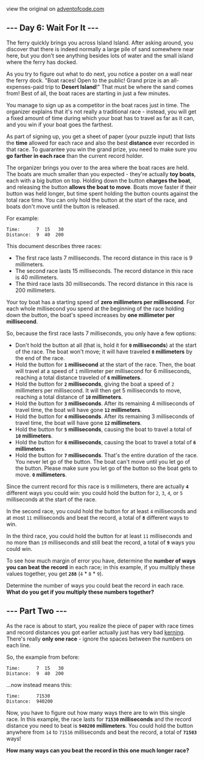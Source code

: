 view the original on <a href=https://adventofcode.com/2023/day/6>adventofcode.com</a>
<h2>--- Day 6: Wait For It ---</h2><p>The ferry quickly brings you across Island Island. After asking around, you discover that there is indeed normally a large pile of sand somewhere near here, but you don't see anything besides lots of water and the small island where the ferry has docked.</p>
<p>As you try to figure out what to do next, you notice a poster on a wall near the ferry dock. "Boat races! Open to the public! Grand prize is an all-expenses-paid trip to <b>Desert Island</b>!" That must be where the sand comes from! Best of all, the boat races are starting in just a few minutes.</p>
<p>You manage to sign up as a competitor in the boat races just in time. The organizer explains that it's not really a traditional race - instead, you will get a fixed amount of time during which your boat has to travel as far as it can, and you win if your boat goes the farthest.</p>
<p>As part of signing up, you get a sheet of paper (your puzzle input) that lists the <b>time</b> allowed for each race and also the best <b>distance</b> ever recorded in that race. To guarantee you win the grand prize, you need to make sure you <b>go farther in each race</b> than the current record holder.</p>
<p>The organizer brings you over to the area where the boat races are held. The boats are much smaller than you expected - they're actually <b>toy boats</b>, each with a big button on top. Holding down the button <b>charges the boat</b>, and releasing the button <b>allows the boat to move</b>. Boats move faster if their button was held longer, but time spent holding the button counts against the total race time. You can only hold the button at the start of the race, and boats don't move until the button is released.</p>
<p>For example:</p>
<pre><code>Time:      7  15   30
Distance:  9  40  200
</code></pre>
<p>This document describes three races:</p>
<ul>
<li>The first race lasts 7 milliseconds. The record distance in this race is 9 millimeters.</li>
<li>The second race lasts 15 milliseconds. The record distance in this race is 40 millimeters.</li>
<li>The third race lasts 30 milliseconds. The record distance in this race is 200 millimeters.</li>
</ul>
<p>Your toy boat has a starting speed of <b>zero millimeters per millisecond</b>. For each whole millisecond you spend at the beginning of the race holding down the button, the boat's speed increases by <b>one millimeter per millisecond</b>.</p>
<p>So, because the first race lasts 7 milliseconds, you only have a few options:</p>
<ul>
<li>Don't hold the button at all (that is, hold it for <b><code>0</code> milliseconds</b>) at the start of the race. The boat won't move; it will have traveled <b><code>0</code> millimeters</b> by the end of the race.</li>
<li>Hold the button for <b><code>1</code> millisecond</b> at the start of the race. Then, the boat will travel at a speed of <code>1</code> millimeter per millisecond for 6 milliseconds, reaching a total distance traveled of <b><code>6</code> millimeters</b>.</li>
<li>Hold the button for <b><code>2</code> milliseconds</b>, giving the boat a speed of <code>2</code> millimeters per millisecond. It will then get 5 milliseconds to move, reaching a total distance of <b><code>10</code> millimeters</b>.</li>
<li>Hold the button for <b><code>3</code> milliseconds</b>. After its remaining 4 milliseconds of travel time, the boat will have gone <b><code>12</code> millimeters</b>.</li>
<li>Hold the button for <b><code>4</code> milliseconds</b>. After its remaining 3 milliseconds of travel time, the boat will have gone <b><code>12</code> millimeters</b>.</li>
<li>Hold the button for <b><code>5</code> milliseconds</b>, causing the boat to travel a total of <b><code>10</code> millimeters</b>.</li>
<li>Hold the button for <b><code>6</code> milliseconds</b>, causing the boat to travel a total of <b><code>6</code> millimeters</b>.</li>
<li>Hold the button for <b><code>7</code> milliseconds</b>. That's the entire duration of the race. You never let go of the button. The boat can't move until you let go of the button. Please make sure you let go of the button so the boat gets to move. <b><code>0</code> millimeters</b>.</li>
</ul>
<p>Since the current record for this race is <code>9</code> millimeters, there are actually <code><b>4</b></code> different ways you could win: you could hold the button for <code>2</code>, <code>3</code>, <code>4</code>, or <code>5</code> milliseconds at the start of the race.</p>
<p>In the second race, you could hold the button for at least <code>4</code> milliseconds and at most <code>11</code> milliseconds and beat the record, a total of <code><b>8</b></code> different ways to win.</p>
<p>In the third race, you could hold the button for at least <code>11</code> milliseconds and no more than <code>19</code> milliseconds and still beat the record, a total of <code><b>9</b></code> ways you could win.</p>
<p>To see how much margin of error you have, determine the <b>number of ways you can beat the record</b> in each race; in this example, if you multiply these values together, you get <code><b>288</b></code> (<code>4</code> * <code>8</code> * <code>9</code>).</p>
<p>Determine the number of ways you could beat the record in each race. <b>What do you get if you multiply these numbers together?</b></p>

<h2 id="part2">--- Part Two ---</h2><p>As the race is about to start, you realize the piece of paper with race times and record distances you got earlier actually just has <span title="Keming!">very bad</span> <a target="_blank" href="https://en.wikipedia.org/wiki/Kerning">kerning</a>. There's really <b>only one race</b> - ignore the spaces between the numbers on each line.</p>
<p>So, the example from before:</p>
<pre><code>Time:      7  15   30
Distance:  9  40  200
</code></pre>
<p>...now instead means this:</p>
<pre><code>Time:      71530
Distance:  940200
</code></pre>
<p>Now, you have to figure out how many ways there are to win this single race. In this example, the race lasts for <b><code>71530</code> milliseconds</b> and the record distance you need to beat is <b><code>940200</code> millimeters</b>. You could hold the button anywhere from <code>14</code> to <code>71516</code> milliseconds and beat the record, a total of <code><b>71503</b></code> ways!</p>
<p><b>How many ways can you beat the record in this one much longer race?</b></p>

